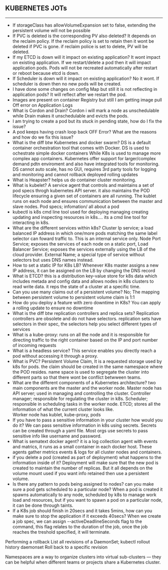 ## **KUBERNETES JOTs** ##
___

- If storageClass has allowVolumeExpansion set to false, extending the persistent volume will not be possible
 - If PVC is deleted is the corresponding PV also deleted? It depends on the reclaim policy. If the reclaim policy is set to retain then it wont be deleted if PVC is gone. if reclaim police is set to delete, PV will be deleted.
 - If my ETCD is down will it impact on existing application? It wont impact on existing application. If we restart/delete a pod then it will impact application pods. Pods will not be recreated automatically after restart or reboot because etcd is down.
 - If Scheduler is down will it impact on existing application? No it wont. If scheduler is down then no new pods will be created. 
 - I have done some changes on config Map but still it is not reflecting in application pods? It will reflect after we restart the pod.
 - Images are present on container Registry but still I am getting image pull Off error on Application Logs 
 - What is Cordon and Drain? Cordon i will mark a node as unschedulable while Drain makes it unschedulable and evicts the pods. 
 - I am trying to create a pod but its stuck in pending state, how do I fix the issue?
 - A pod keeps having crash loop back OFF Error? What are the reasons and how do we fix this issue?
 - What is the diff btw Kubernetes and docker swarm? DS is a default container orchestration tool that comes with Docker. DS is used to ochestrate simple docker containers While K8s is used to manage more complex app containers. Kubernetes offer support for larger/complex demand pdtn enviroment and also have integrated tools for monitoring. DS cannot auto scale, has no GUI, requires 3rd party tools for logging and monitoring and cannot rollback deployed rolling updates
 - What is Heapster? helps us do container cluster monitoring.
 - What is kubelet? A service agent that controls and maintains a set of pod specs throgh kubernetes API server. it also maintains the POD lifecycle ensuring a given set of containers are all running. The kublet runs on each node and ensures communication between the master and slave nodes. Pod specs; infomation/ all about a pod
 - kubectl is k8s cmd line tool used for deploying managing creating updating and inspecting resources in k8s.... its a cmd line tool for interacting in k8s.
 - What are the different services within k8s? Cluster Ip service; a load balanced IP address in which one/more pods matching the same label selector can foward traffic to. This is an internal service only. Node Port Service; exposes the services of each node on a static port, Load Balancer Service; exposes the services externally using the LB of the cloud provider. External Name; a special type of service without selectors but uses DNS names instead. 
 - How to set a static IP for K8s LB? Whenever K8s master assigns a new IP address, it can be assigned on the LB by changing the DNS record
 - What is ETCD? this is a distribution key-value store for k8s data which includes metada and config data and allows nodes in k8s clusters to read write data. it reps the state of a cluster at a specific time. 
 - Can you use many claims out of a persistent volume? No; The mapping between persistent volume to persistent volume claim is 1:1
 - How do you deploy a feature with zero downtime in K8s? You can apply a rolling update to ensure no downtime
 -  What is the diff btw replication controllers and replica sets? Replication controllers are obsolete and do not have selectors. replication sets have selectors in their spec, the selectors help you select different types of services 
 - What is a kube-proxy: runs on all the node and it is responsible for directing traffic to the right container based on the IP and port number of incoming requests 
 - What is a headless service? This service enables you directly reach a pod without accessing it through a proxy.
 - What is PVC? Persistent Volume Claim, It is a requested storage used by k8s for pods. the claim should be created in the same namespace where the POD resides. name space is used to segregate the cluster into different parts so that there wont be conflict betwween teams.
 - What are the different components of a Kubernetes architecture? two main components are the master and the worker node. 
 Master node has API server; used in managing and controlling the cluster. Controller manager; responsible for regulating the cluster in k8s. Scheduler; responsible in scheduling tasks in the worker node. ETCD; stores all the information of what the current cluster looks like.  
 Worker node has kublet, kube-proxy, pods
 - If you have to pass a sensitive information in your cluster how would you do it? We can pass sensitive information in k8s using secrets. Secrets can be created through a yaml file. Most orgs use secrets to pass sensitive info like username and password. 
 - What is sematext docker agent? it is a log collection agent with events and matrics, it runs as a small container in each docker host. These agents gather metrics events & logs for all cluster nodes and containers.
 - if you delete a pod (created as part of deployment) what happens to the information inside of it? Deployment will make sure that the new pod is created to maintain the number of replicas. But it all depends on the volume mount used if you want info retained then use a persistent volume.
 - Is there any pattern to pods being assigned to nodes? can you make sure a pod gets scheduled to a particular node? When a pod is created it spawns automatically to any node, scheduled by k8s to manage work load and resources, but if you want to spawn a pod on a particular node, it can be done through taints.
 - If a K8s job should finish in 20secs and it takes 5mins, how can you make sure to stop the application if it exceeds 40secs? When we create a job spec, we can assign  --activeDeadlineSeconds flag to the command, this flag relates to the duration of the job, once the job reaches the treshold specified, it will terminate. 
 
 Performing a rollback
 List all revisions of a DaemonSet; kubectl rollout history daemonset <daemonset-name>
 Roll back to a specific revision
 
 Namespaces are a way to organize clusters into virtual sub-clusters — they can be helpful when different teams or projects share a Kubernetes cluster.